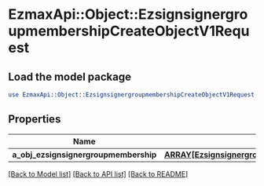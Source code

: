 # EzmaxApi::Object::EzsignsignergroupmembershipCreateObjectV1Request

## Load the model package
```perl
use EzmaxApi::Object::EzsignsignergroupmembershipCreateObjectV1Request;
```

## Properties
Name | Type | Description | Notes
------------ | ------------- | ------------- | -------------
**a_obj_ezsignsignergroupmembership** | [**ARRAY[EzsignsignergroupmembershipRequestCompound]**](EzsignsignergroupmembershipRequestCompound.md) |  | 

[[Back to Model list]](../README.md#documentation-for-models) [[Back to API list]](../README.md#documentation-for-api-endpoints) [[Back to README]](../README.md)


